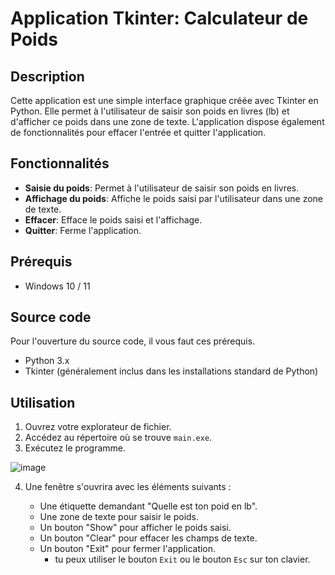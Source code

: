 # Application Tkinter: Calculateur de Poids

## Description
Cette application est une simple interface graphique créée avec Tkinter en Python. Elle permet à l'utilisateur de saisir son poids en livres (lb) et d'afficher ce poids dans une zone de texte. L'application dispose également de fonctionnalités pour effacer l'entrée et quitter l'application.

## Fonctionnalités
- **Saisie du poids**: Permet à l'utilisateur de saisir son poids en livres.
- **Affichage du poids**: Affiche le poids saisi par l'utilisateur dans une zone de texte.
- **Effacer**: Efface le poids saisi et l'affichage.
- **Quitter**: Ferme l'application.

## Prérequis
- Windows 10 / 11

## Source code
Pour l'ouverture du source code, il vous faut ces prérequis.
- Python 3.x
- Tkinter (généralement inclus dans les installations standard de Python)

## Utilisation

1. Ouvrez votre explorateur de fichier.
2. Accédez au répertoire où se trouve `main.exe`.
3. Exécutez le programme.

![image](https://github.com/levalex01/ton-poids/assets/101523166/a5929f6b-ce00-448b-b586-782b0a86dd35)
   
4. Une fenêtre s'ouvrira avec les éléments suivants :

   - Une étiquette demandant "Quelle est ton poid en lb".
   - Une zone de texte pour saisir le poids.
   - Un bouton "Show" pour afficher le poids saisi.
   - Un bouton "Clear" pour effacer les champs de texte.
   - Un bouton "Exit" pour fermer l'application.
     - tu peux utiliser le bouton `Exit` ou le bouton `Esc` sur ton clavier.
  
